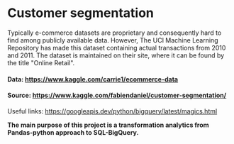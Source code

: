 # Customer segmentation
Typically e-commerce datasets are proprietary and consequently hard to find among publicly available data. However, The UCI Machine Learning Repository has made this dataset containing actual transactions from 2010 and 2011. 
The dataset is maintained on their site, where it can be found by the title "Online Retail".

#### Data: https://www.kaggle.com/carrie1/ecommerce-data

#### Source: https://www.kaggle.com/fabiendaniel/customer-segmentation/ 
Useful links:
https://googleapis.dev/python/bigquery/latest/magics.html



**The main purpose of this project is a transformation analytics from Pandas-python approach to SQL-BigQuery.**
